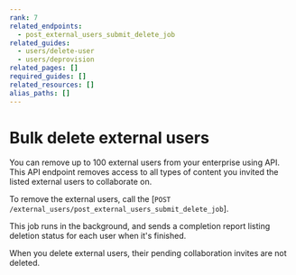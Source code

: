 ```yaml
---
rank: 7
related_endpoints:
  - post_external_users_submit_delete_job
related_guides:
  - users/delete-user
  - users/deprovision
related_pages: []
required_guides: []
related_resources: []
alias_paths: []
---
```


# Bulk delete external users

You can remove up to 100 external users from your enterprise using API. 
This API endpoint removes access to all types of content you invited the
listed external users to collaborate on.

To remove the external users, call the
[`POST /external_users/post_external_users_submit_delete_job`]. 

<Samples id="post_external_users_submit_delete_job" />

This job runs in the background, and sends a completion report listing deletion status for each user when it's finished.

<Message type='notice'>
When you delete external users, their pending collaboration invites are not deleted. 
</Message>
